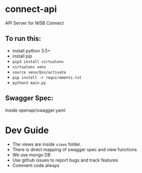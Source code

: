 # connect-api
API Server for NISB Connect


## To run this:
- install python 3.5+
- install pip
- `pip3 install virtualenv`
- `virtualenv venv`
- `source venv/bin/activate`
- `pip install -r requirements.txt`
- `python3 main.py`

## Swagger Spec:
Inside openapi/swagger.yaml

# Dev Guide
- The views are inside `views` folder.
- There is direct mapping of swagger spec and view functions
- We use mongo DB
- Use github issues to report bugs and track features
- Comment code always